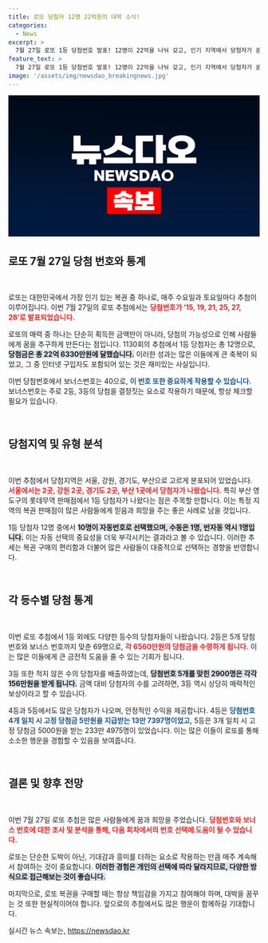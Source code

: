 ```yaml
---
title: 로또 당첨자 12명 22억원의 대박 소식!
categories:
  - News
excerpt: >
  7월 27일 로또 1등 당첨번호 발표! 12명이 22억을 나눠 갖고, 인기 지역에서 당첨자가 쏟아졌습니다. 보너스번호는 40번! 당신의 번호는? 클릭하여 자세히 알아보세요!
feature_text: >
  7월 27일 로또 1등 당첨번호 발표! 12명이 22억을 나눠 갖고, 인기 지역에서 당첨자가 쏟아졌습니다. 보너스번호는 40번! 당신의 번호는? 클릭하여 자세히 알아보세요!
image: '/assets/img/newsdao_breakingnews.jpg'
---
```


<p><img src="/assets/img/newsdao_breakingnews.jpg" alt="cryptoinkorea 속보" /></p>

<h2 data-ke-size="size26">로또 7월 27일 당첨 번호와 통계</h2>

<p data-ke-size="size16">&nbsp;</p>

<p>로또는 대한민국에서 가장 인기 있는 복권 중 하나로, 매주 수요일과 토요일마다 추첨이 이루어집니다. 이번 7월 27일의 로또 추첨에서는 <b><span style="color: #ee2323;">당첨번호가 ‘15, 19, 21, 25, 27, 28’로 발표되었습니다.</span></b> </p>

<p>로또의 매력 중 하나는 단순히 획득한 금액만이 아니라, 당첨의 가능성으로 인해 사람들에게 꿈을 추구하게 만든다는 점입니다. 1130회의 추첨에서 1등 당첨자는 총 12명으로, <b><span style="background-color: #21538527;">당첨금은 총 22억 6330만원에 달했습니다.</span></b> 이러한 성과는 많은 이들에게 큰 축복이 되었고, 그 중 인터넷 구입자도 포함되어 있는 것은 재미있는 사실입니다. </p>

<p>이번 당첨번호에서 보너스번호는 40으로, <b><span style="color: #1a5490;">이 번호 또한 중요하게 작용할 수 있습니다.</span></b> 보너스번호는 주로 2등, 3등의 당첨을 결정짓는 요소로 작용하기 때문에, 항상 체크할 필요가 있습니다.</p>

<p data-ke-size="size16">&nbsp;</p>

<h2 data-ke-size="size26">당첨지역 및 유형 분석</h2>

<p data-ke-size="size16">&nbsp;</p>

<p>이번 추첨에서 당첨지역은 서울, 강원, 경기도, 부산으로 고르게 분포되어 있었습니다. <b><span style="color: #ee2323;">서울에서는 2곳, 강원 2곳, 경기도 2곳, 부산 1곳에서 당첨자가 나왔습니다.</span></b> 특히 부산 영도구의 롯데무역 판매점에서 1등 당첨자가 나왔다는 점은 주목할 만합니다. 이는 특정 지역의 복권 판매점이 많은 사람들에게 믿음과 희망을 주는 좋은 사례로 남을 것입니다. </p>

<p>1등 당첨자 12명 중에서 <b><span style="background-color: #21538527;">10명이 자동번호로 선택했으며, 수동은 1명, 반자동 역시 1명입니다.</span></b> 이는 자동 선택의 중요성을 더욱 부각시키는 결과라고 볼 수 있습니다. 이러한 추세는 복권 구매의 편리함과 더불어 많은 사람들이 대중적으로 선택하는 경향을 반영합니다. </p>

<p data-ke-size="size16">&nbsp;</p>

<h2 data-ke-size="size26">각 등수별 당첨 통계</h2>

<p data-ke-size="size16">&nbsp;</p>

<p>이번 로또 추첨에서 1등 외에도 다양한 등수의 당첨자들이 나왔습니다. 2등은 5개 당첨번호와 보너스 번호까지 맞춘 69명으로, <b><span style="color: #ee2323;">각 6560만원의 당첨금을 수령하게 됩니다.</span></b> 이는 많은 이들에게 큰 금전적 도움을 줄 수 있는 기회가 됩니다.</p>

<p>3등 또한 적지 않은 수의 당첨자를 배출하였는데, <b><span style="background-color: #21538527;">당첨번호 5개를 맞힌 2900명은 각각 156만원을 받게 됩니다.</span></b> 금액 대비 당첨자의 수를 고려하면, 3등 역시 상당히 매력적인 보상이라고 할 수 있습니다.</p>

<p>4등과 5등에서도 많은 당첨자가 나오며, 안정적인 수익을 제공합니다. 4등은 <b><span style="color: #1a5490;">당첨번호 4개 일치 시 고정 당첨금 5만원을 지급받는 13만 7397명이었고,</span></b> 5등은 3개 일치 시 고정 당첨금 5000원을 받는 233만 4975명이 있었습니다. 이는 많은 이들이 로또를 통해 소소한 행운을 경험할 수 있음을 보여줍니다.</p>

<p data-ke-size="size16">&nbsp;</p>

<h2 data-ke-size="size26">결론 및 향후 전망</h2>

<p data-ke-size="size16">&nbsp;</p>

<p>이번 7월 27일 로또 추첨은 많은 사람들에게 꿈과 희망을 주었습니다. <b><span style="color: #ee2323;">당첨번호와 보너스 번호에 대한 조사 및 분석을 통해, 다음 회차에서의 번호 선택에 도움이 될 수 있습니다.</span></b> </p>

<p>로또는 단순한 도박이 아닌, 기대감과 흥미를 더하는 요소로 작용하는 만큼 매주 계속해서 참여하는 것이 중요합니다. <b><span style="background-color: #21538527;">이러한 경험은 개인의 선택에 따라 달라지므로, 다양한 방식으로 접근해보는 것이 좋습니다.</span></b> </p>

<p>마지막으로, 로또 복권을 구매할 때는 항상 책임감을 가지고 참여해야 하며, 대박을 꿈꾸는 것 또한 현실적이어야 합니다. 앞으로의 추첨에서도 많은 행운이 함께하길 기대합니다.</p>
실시간 뉴스 속보는, <a href="https://newsdao.kr" rel="dofollow">https://newsdao.kr</a>


